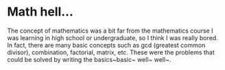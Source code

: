 # Math hell...

The concept of mathematics was a bit far from the mathematics course I was learning in high school or undergraduate, so I think I was really bored. 
In fact, there are many basic concepts such as gcd (greatest common divisor), combination, factorial, matrix, etc. 
These were the problems that could be solved by writing the basics~basic~ well~ well~. 
